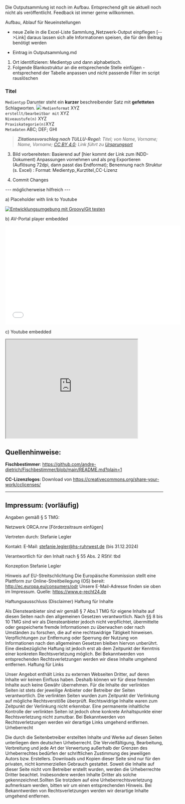 Die Outputsammlung ist noch im Aufbau. Entsprechend gilt sie aktuell noch nicht als veröffentlicht.
Feedback ist immer gerne willkommen.


Aufbau, Ablauf für Neueinstellungen

- neue Zeile in die Excel-Liste Sammlung_Netzwerk-Output einpflegen [-->Link]
daraus lassen sich alle Informationen speisen, die für den Beitrag benötigt werden

- Eintrag in Outputsammlung.md
1. Ort identifizieren: Medientyp und dann alphabetisch.
2. Folgende Blankostruktur an die entsprechende Stelle einfügen - entsprechend der Tabelle anpassen und nicht passende Filter im script rauslöschen

### Titel

`Medientyp`
Darunter steht ein **kurzer** beschreibender Satz mit **gefetteten** Schlagworten.
![](MaterialienIntros/Bild-Dateiname_CC.png)
`Medienformat` XYZ  
`erstellt/bearbeitbar mit` XYZ <br>
`Niveaustufe(n)` XYZ <br> 
`Praxiskategorie(n)`XYZ <br>
`Metadaten` ABC; DEF; GHI <br>

>***Zitationsvorschlag nach TULLU-Regel:***
>*Titel; von Name, Vorname; Name, Vorname; [CC BY 4.0](https://creativecommons.org/licenses/by/4.0); Link führt zu [Ursprungsort](https://www.link)*


<script>
"level": {
    "einsteiger": true,
    "praktiker": true,
    "experte": true
  },
  "praxiskategorie": {
    "oer_finden": true,
    "oer_herstellen": true,
    "oer_lernen": true,
    "oer_lehren": true,
    "oer_einfuehren": true,
    "oer_managen": true,
    "oer_forschen": true
  },
  "media": {
    "audio": true,
    "video": true,
    "textdoc": true,
    "selbstlernen": true,
    "webseite": true,
    "h5p": true,
    "presentation": true
  },
  "titel": "Titel",
  "inhalt": "Dies ist der Text der Subzeile = Spalte Inhalt.",
  "link": "[Link zum Abschnitt](#titel-klein-mit-bindestrichen-getrennt)
});
</script>
 
3. Bild vorbereiteten: Basierend auf [hier kommt der Link zum INDD-Dokument) Anpassungen vornehmen und als png Exportieren (Auflösung 72dpi, dann passt das Endformat); Benennung nach Struktur (s. Excel) : Format: Medientyp_Kurztitel_CC-Lizenz

4. Commit Changes



--- möglicherweise hilfreich ---

a) Placeholder with link to Youtube

[![Entwicklungsumgebung mit Groovy/Git testen](https://img.youtube.com/vi/fbZOii_l7M4/maxresdefault.jpg)](https://youtu.be/fbZOii_l7M4)

b) AV-Portal player embedded

<iframe width="560" height="315" scrolling="no" src="//av.tib.eu/player/40456" frameborder="0" allowfullscreen="allowfullscreen"></iframe>

c) Youtube embedded

<iframe width="420" height="315"
src="https://www.youtube.com/embed/fbZOii_l7M4" allowfullscreen="allowfullscreen">
</iframe>





## Quellenhinweise:

**Fischbestimmer**: https://github.com/andre-dietrich/Fischbestimmer/blob/main/README.md?plain=1


**CC-Lizenzlogos**: Download von https://creativecommons.org/share-your-work/cclicenses/


---

## Impressum: (vorläufig)

Angaben gemäß § 5 TMG:

Netzwerk ORCA.nrw [Förderzeitraum einfügen]

Vertreten durch:
Stefanie Legler

Kontakt:
E-Mail: stefanie.legler@hs-ruhrwest.de (bis 31.12.2024)

Verantwortlich für den Inhalt nach § 55 Abs. 2 RStV:
tbd

Konzeption
Stefanie Legler

Hinweis auf EU-Streitschlichtung
Die Europäische Kommission stellt eine Plattform zur Online-Streitbeilegung (OS) bereit: http://ec.europa.eu/consumers/odr
Unsere E-Mail-Adresse finden sie oben im Impressum.
Quelle: https://www.e-recht24.de

Haftungsausschluss (Disclaimer)
Haftung für Inhalte

Als Diensteanbieter sind wir gemäß § 7 Abs.1 TMG für eigene Inhalte auf diesen Seiten nach den allgemeinen Gesetzen verantwortlich. Nach §§ 8 bis 10 TMG sind wir als Diensteanbieter jedoch nicht verpflichtet, übermittelte oder gespeicherte fremde Informationen zu überwachen oder nach Umständen zu forschen, die auf eine rechtswidrige Tätigkeit hinweisen. Verpflichtungen zur Entfernung oder Sperrung der Nutzung von Informationen nach den allgemeinen Gesetzen bleiben hiervon unberührt. Eine diesbezügliche Haftung ist jedoch erst ab dem Zeitpunkt der Kenntnis einer konkreten Rechtsverletzung möglich. Bei Bekanntwerden von entsprechenden Rechtsverletzungen werden wir diese Inhalte umgehend entfernen.
Haftung für Links

Unser Angebot enthält Links zu externen Webseiten Dritter, auf deren Inhalte wir keinen Einfluss haben. Deshalb können wir für diese fremden Inhalte auch keine Gewähr übernehmen. Für die Inhalte der verlinkten Seiten ist stets der jeweilige Anbieter oder Betreiber der Seiten verantwortlich. Die verlinkten Seiten wurden zum Zeitpunkt der Verlinkung auf mögliche Rechtsverstöße überprüft. Rechtswidrige Inhalte waren zum Zeitpunkt der Verlinkung nicht erkennbar. Eine permanente inhaltliche Kontrolle der verlinkten Seiten ist jedoch ohne konkrete Anhaltspunkte einer Rechtsverletzung nicht zumutbar. Bei Bekanntwerden von Rechtsverletzungen werden wir derartige Links umgehend entfernen.
Urheberrecht

Die durch die Seitenbetreiber erstellten Inhalte und Werke auf diesen Seiten unterliegen dem deutschen Urheberrecht. Die Vervielfältigung, Bearbeitung, Verbreitung und jede Art der Verwertung außerhalb der Grenzen des Urheberrechtes bedürfen der schriftlichen Zustimmung des jeweiligen Autors bzw. Erstellers. Downloads und Kopien dieser Seite sind nur für den privaten, nicht kommerziellen Gebrauch gestattet. Soweit die Inhalte auf dieser Seite nicht vom Betreiber erstellt wurden, werden die Urheberrechte Dritter beachtet. Insbesondere werden Inhalte Dritter als solche gekennzeichnet.Sollten Sie trotzdem auf eine Urheberrechtsverletzung aufmerksam werden, bitten wir um einen entsprechenden Hinweis. Bei Bekanntwerden von Rechtsverletzungen werden wir derartige Inhalte umgehend entfernen.
